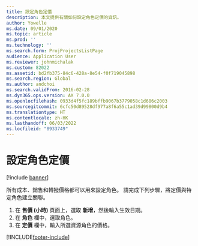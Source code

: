 ```yaml
---
title: 設定角色定價
description: 本文提供有關如何設定角色定價的資訊。
author: Yowelle
ms.date: 09/01/2020
ms.topic: article
ms.prod: ''
ms.technology: ''
ms.search.form: ProjProjectsListPage
audience: Application User
ms.reviewer: johnmichalak
ms.custom: 82022
ms.assetid: bd2fb375-84c6-428a-8e54-f0f719045898
ms.search.region: Global
ms.author: andchoi
ms.search.validFrom: 2016-02-28
ms.dyn365.ops.version: AX 7.0.0
ms.openlocfilehash: 0933d4f5fc189bffb9067b3779058c1d686c2003
ms.sourcegitcommit: 6cfc50d89528df977a8f6a55c1ad39d99800d9b4
ms.translationtype: HT
ms.contentlocale: zh-HK
ms.lasthandoff: 06/03/2022
ms.locfileid: "8933749"
---
```

# <a name="set-up-role-based-pricing"></a>設定角色定價

[!include [banner](../includes/banner.md)]

所有成本、銷售和轉撥價格都可以用來設定角色。 請完成下列步驟，將定價與特定角色建立關聯。

1. 在 **售價 (小時)** 頁面上，選取 **新增**，然後輸入生效日期。
2. 在 **角色** 欄中，選取角色。
3. 在 **定價** 欄中，輸入所選資源角色的價格。


[!INCLUDE[footer-include](../includes/footer-banner.md)]